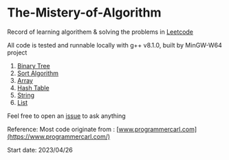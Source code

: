 # The-Mistery-of-Algorithm

Record of learning algorithem & solving the problems in [Leetcode](https://leetcode.cn/problemset/all/)

All code is tested and runnable locally with g++ v8.1.0, built by MinGW-W64 project

1. [Binary Tree](https://github.com/Raozey/The-Mistery-of-Algorithm/tree/main/Binary%20tree)
2. [Sort Algorithm](https://github.com/Raozey/The-Mistery-of-Algorithm/tree/main/Sort)
3. [Array](https://github.com/Raozey/The-Mistery-of-Algorithm/tree/main/Array)
4. [Hash Table](https://github.com/Raozey/The-Mistery-of-Algorithm/tree/main/Hash%20table)
5. [String](https://github.com/Raozey/The-Mistery-of-Algorithm/tree/main/String)
6. [List](https://github.com/Raozey/The-Mistery-of-Algorithm/tree/main/List)

Feel free to open an [issue](https://github.com/Raozey/The-Mistery-of-Algorithm/issues/new) to ask anything

Reference:
Most code originate from : [www.programmercarl.com](https://www.programmercarl.com/)



Start date: 2023/04/26
